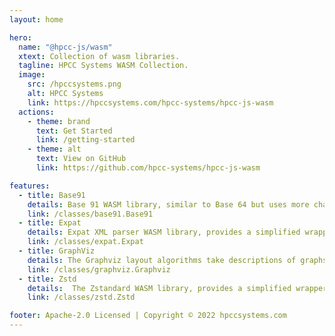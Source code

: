 ```yaml
---
layout: home

hero:
  name: "@hpcc-js/wasm"
  xtext: Collection of wasm libraries.
  tagline: HPCC Systems WASM Collection.
  image:
    src: /hpccsystems.png
    alt: HPCC Systems
    link: https://hpccsystems.com/hpcc-systems/hpcc-js-wasm
  actions:
    - theme: brand
      text: Get Started
      link: /getting-started
    - theme: alt
      text: View on GitHub
      link: https://github.com/hpcc-systems/hpcc-js-wasm

features:
  - title: Base91
    details: Base 91 WASM library, similar to Base 64 but uses more characters resulting in smaller strings.
    link: /classes/base91.Base91
  - title: Expat
    details: Expat XML parser WASM library, provides a simplified wrapper around the Expat XML Parser library.
    link: /classes/expat.Expat
  - title: GraphViz
    details: The Graphviz layout algorithms take descriptions of graphs in a simple text language, and make diagrams in useful formats, such as images and SVG for web pages or display in an interactive graph browser.
    link: /classes/graphviz.Graphviz
  - title: Zstd
    details:  The Zstandard WASM library, provides a simplified wrapper around the Zstandard c++ library.
    link: /classes/zstd.Zstd

footer: Apache-2.0 Licensed | Copyright © 2022 hpccsystems.com
---
```






<!-- ---
home: true
heroImage: /resources/hpccsystems.png
heroAlt: HPCC Systems Logo
heroText: Visualization + Web Component Suite
tagline: HPCC Systems JavaScript Library
actionText: Get Started
actionLink: /README

--- -->
